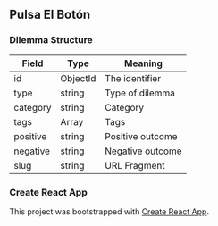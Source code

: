 ## Pulsa El Botón

### Dilemma Structure

| Field       | Type             | Meaning              |
|-------------|------------------|----------------------|
| id          | ObjectId         | The identifier       |
| type        | string           | Type of dilemma      |
| category    | string           | Category             |
| tags        | Array<string>    | Tags                 |
| positive    | string           | Positive outcome     |
| negative    | string           | Negative outcome     |
| slug        | string           | URL Fragment         |

### Create React App

This project was bootstrapped with [Create React App](https://github.com/facebook/create-react-app).
